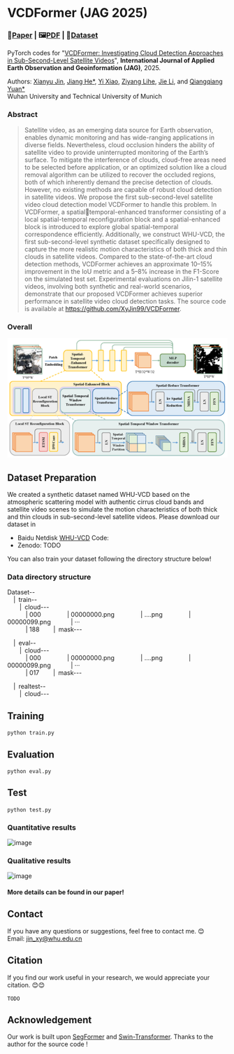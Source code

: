 # VCDFormer (JAG 2025)
### 📖[**Paper**]() | 🖼️[**PDF**]() | 🎁[**Dataset**]()

PyTorch codes for "[VCDFormer: Investigating Cloud Detection Approaches in Sub-Second-Level Satellite Videos]()", **International Journal of Applied Earth Observation and Geoinformation (JAG)**, 2025.

Authors: [Xianyu Jin](), [Jiang He*](https://jianghe96.github.io/), [Yi Xiao](https://xy-boy.github.io/), [Ziyang Lihe](), [Jie Li](), and [Qiangqiang Yuan*]()<br>
Wuhan University and Technical University of Munich

### Abstract
>Satellite video, as an emerging data source for Earth observation, enables dynamic monitoring and has wide-ranging applications in diverse fields. Nevertheless, cloud occlusion hinders the ability of satellite video to provide uninterrupted monitoring of the Earth’s surface. To mitigate the interference of clouds, cloud-free areas need to be selected before application, or an optimized solution like a cloud removal algorithm can be utilized to recover the occluded regions, both of which inherently demand the precise detection of clouds. However, no existing methods are capable of robust cloud detection in satellite videos. We propose the first sub-second-level satellite video cloud detection model VCDFormer to handle this problem. In VCDFormer, a spatialtemporal-enhanced transformer consisting of a local spatial-temporal reconfiguration block and a spatial-enhanced block is introduced to explore global spatial-temporal correspondence efficiently. Additionally, we construct WHU-VCD, the first sub-second-level synthetic dataset specifically designed to capture the more realistic motion characteristics of both thick and thin clouds in satellite videos. Compared to the state-of-the-art cloud detection methods, VCDFormer achieves an approximate 10–15% improvement in the IoU metric and a 5–8% increase in the F1-Score on the simulated test set. Experimental evaluations on Jilin-1 satellite videos, involving both synthetic and real-world scenarios, demonstrate that our proposed VCDFormer achieves superior performance in satellite video cloud detection tasks. The source code is available at https://github.com/XyJin99/VCDFormer.

### Overall
 ![image](/figures/network.png)

## Dataset Preparation
We created a synthetic dataset named WHU-VCD based on the atmospheric scattering model with authentic cirrus cloud bands and satellite video scenes to simulate the motion characteristics of both thick and thin clouds in sub-second-level satellite videos.
Please download our dataset in 
 * Baidu Netdisk [WHU-VCD]() Code:
 * Zenodo: TODO

You can also train your dataset following the directory structure below!
 
### Data directory structure
Dataset--  
&emsp;|&ensp;train--  
&emsp;&emsp;|&ensp;cloud---  
&emsp;&emsp;&emsp;| 000 
&emsp;&emsp;&emsp;&emsp;| 00000000.png
&emsp;&emsp;&emsp;&emsp;| ....png
&emsp;&emsp;&emsp;&emsp;| 00000099.png
&emsp;&emsp;&emsp;| ···  
&emsp;&emsp;&emsp;| 188
&emsp;&emsp;|&ensp;mask---

&emsp;|&ensp;eval--  
&emsp;&emsp;|&ensp;cloud---  
&emsp;&emsp;&emsp;| 000 
&emsp;&emsp;&emsp;&emsp;| 00000000.png
&emsp;&emsp;&emsp;&emsp;| ....png
&emsp;&emsp;&emsp;&emsp;| 00000099.png
&emsp;&emsp;&emsp;| ···  
&emsp;&emsp;&emsp;| 017
&emsp;&emsp;|&ensp;mask---

&emsp;|&ensp;realtest--  
&emsp;&emsp;|&ensp;cloud--- 

## Training
```
python train.py
```

## Evaluation
```
python eval.py
```

## Test
```
python test.py
```

### Quantitative results
 ![image](/img/res1png.png)
### Qualitative results
 ![image](/img/res2.png)
#### More details can be found in our paper!


## Contact
If you have any questions or suggestions, feel free to contact me. 😊  
Email: jin_xy@whu.edu.cn

## Citation
If you find our work useful in your research, we would appreciate your citation. 😊😊
```
TODO
```

## Acknowledgement
Our work is built upon [SegFormer](https://github.com/NVlabs/SegFormer) and [Swin-Transformer](https://github.com/microsoft/Swin-Transformer).
Thanks to the author for the source code !
